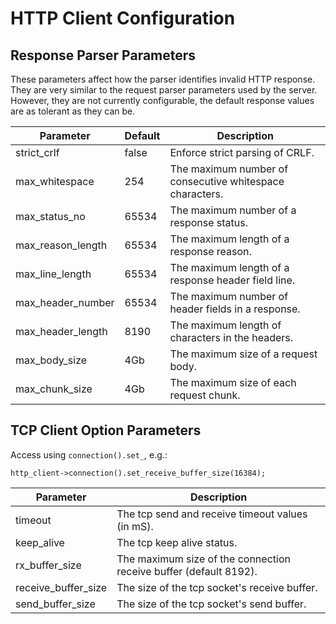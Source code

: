 # HTTP Client Configuration

## Response Parser Parameters

These parameters affect how the parser identifies invalid HTTP response.
They are very similar to the request parser parameters used by the server.
However, they are not currently configurable, the default response values
are as tolerant as they can be.  

| Parameter         | Default | Description                                         |
|-------------------|---------|-----------------------------------------------------|
| strict_crlf       | false   | Enforce strict parsing of CRLF.                     |
| max_whitespace    | 254     | The maximum number of consecutive whitespace characters. |
| max_status_no     | 65534   | The maximum number of a response status.            |
| max_reason_length | 65534   | The maximum length of a response reason.            |
| max_line_length   | 65534   | The maximum length of a response header field line. |
| max_header_number | 65534   | The maximum number of header fields in a response.  |
| max_header_length | 8190    | The maximum length of characters in the headers.    |
| max_body_size     | 4Gb     | The maximum size of a request body.                 |
| max_chunk_size    | 4Gb     | The maximum size of each request chunk.             |

## TCP Client Option Parameters

Access using `connection().set_`, e.g.:

    http_client->connection().set_receive_buffer_size(16384);

| Parameter           | Description                                         |
|---------------------|-----------------------------------------------------|
| timeout             | The tcp send and receive timeout values (in mS).    |
| keep_alive          | The tcp keep alive status.                          |
| rx_buffer_size      | The maximum size of the connection receive buffer (default 8192).  |
| receive_buffer_size | The size of the tcp socket's receive buffer.        |
| send_buffer_size    | The size of the tcp socket's send buffer.           |
